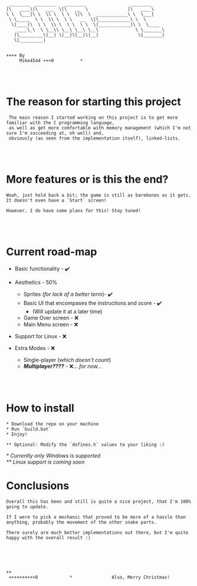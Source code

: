      ________  ________   ________                 ________     
    |\   ____\|\   ___  \|\   __  \               |\   ____\    
    \ \  \___|\ \  \\ \  \ \  \|\  \  ____________\ \  \___|    
     \ \_____  \ \  \\ \  \ \   __  \|\____________\ \  \       
      \|____|\  \ \  \\ \  \ \  \ \  \|____________|\ \  \____  
        ____\_\  \ \__\\ \__\ \__\ \__\              \ \_______\
       |\_________\|__| \|__|\|__|\|__|               \|_______|
       \|_________|                                             


    ++++ By                              
         Mike4544 +++0          *

<br></br>

# **The reason for starting this project**

     The main reason I started working on this project is to get more familiar with the C programming language, 
     as well as get more comfortable with memory management (which I'm not sure I'm succeeding at, oh well) and,
     obviously (as seen from the implementation itself), linked-lists.

<br></br>

# **More features or is this the end?**

    Woah, just hold back a bit; the game is still as barebones as it gets.
    It doesn't even have a `Start` screen!

    However, I do have some plans for this! Stay tuned!

<br></br>

# **Current road-map**

* Basic functionality - ✔️
* Aesthetics - 50%
  * Sprites (_for lack of a better term_)- ✔️
  * Basic UI that encompases the instructions and score - ✔️
    * (Will update it at a later time)
  * Game Over screen - ❌
  * Main Menu screen - ❌
* Support for Linux - ❌
* Extra Modes - ❌
  * Single-player (_which doesn't count_)
  * **_Multiplayer????_** - ❌... _for now..._
  
  <br></br>

#   **How to install**

    * Download the repo on your machine
    * Run `build.bat`
    * Enjoy!

    ** Optional: Modify the `defines.h` values to your liking :)

_* Currently only Windows is supported_<br>
_** Linux support is coming soon_


# **Conclusions**

    Overall this has been and still is quite a nice project, that I'm 100% going to update. 

    If I were to pick a mechanic that proved to be more of a hassle than anything, probably the movement of the other snake parts.
    
    There surely are much better implementations out there, but I'm quite happy with the overall result :)


<br><br><br>

    ++
     ++++++++++0            *               Also, Merry Christmas!
